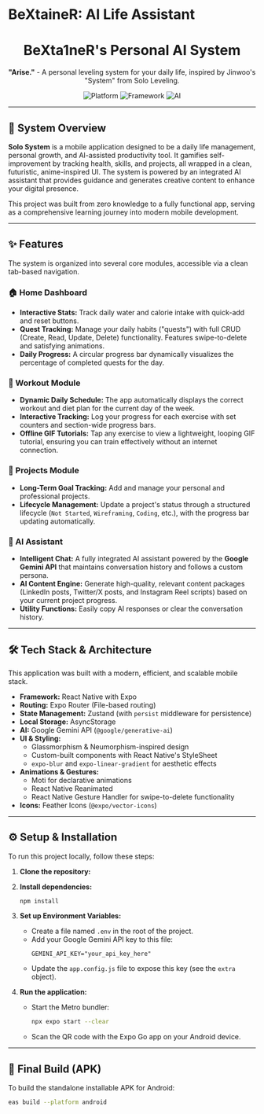 # BeXtaineR: AI Life Assistant


<h1 align="center">BeXta1neR's Personal AI System</h1>

<p align="center">
  <strong>"Arise."</strong> - A personal leveling system for your daily life, inspired by Jinwoo's "System" from Solo Leveling.
</p>

<p align="center">
  <img alt="Platform" src="https://img.shields.io/badge/platform-Android-brightgreen.svg"/>
  <img alt="Framework" src="https://img.shields.io/badge/framework-React%20Native%20%7C%20Expo-blueviolet"/>
  <img alt="AI" src="https://img.shields.io/badge/AI-Google%20Gemini-blue"/>
</p>

---

## 🔮 System Overview

**Solo System** is a mobile application designed to be a daily life management, personal growth, and AI-assisted productivity tool. It gamifies self-improvement by tracking health, skills, and projects, all wrapped in a clean, futuristic, anime-inspired UI. The system is powered by an integrated AI assistant that provides guidance and generates creative content to enhance your digital presence.

This project was built from zero knowledge to a fully functional app, serving as a comprehensive learning journey into modern mobile development.

---

## ✨ Features

The system is organized into several core modules, accessible via a clean tab-based navigation.

### 🏠 Home Dashboard
* **Interactive Stats:** Track daily water and calorie intake with quick-add and reset buttons.
* **Quest Tracking:** Manage your daily habits ("quests") with full CRUD (Create, Read, Update, Delete) functionality. Features swipe-to-delete and satisfying animations.
* **Daily Progress:** A circular progress bar dynamically visualizes the percentage of completed quests for the day.

### 💪 Workout Module
* **Dynamic Daily Schedule:** The app automatically displays the correct workout and diet plan for the current day of the week.
* **Interactive Tracking:** Log your progress for each exercise with set counters and section-wide progress bars.
* **Offline GIF Tutorials:** Tap any exercise to view a lightweight, looping GIF tutorial, ensuring you can train effectively without an internet connection.

### 🚀 Projects Module
* **Long-Term Goal Tracking:** Add and manage your personal and professional projects.
* **Lifecycle Management:** Update a project's status through a structured lifecycle (`Not Started`, `Wireframing`, `Coding`, etc.), with the progress bar updating automatically.

### 🤖 AI Assistant
* **Intelligent Chat:** A fully integrated AI assistant powered by the **Google Gemini API** that maintains conversation history and follows a custom persona.
* **AI Content Engine:** Generate high-quality, relevant content packages (LinkedIn posts, Twitter/X posts, and Instagram Reel scripts) based on your current project progress.
* **Utility Functions:** Easily copy AI responses or clear the conversation history.

---

## 🛠️ Tech Stack & Architecture

This application was built with a modern, efficient, and scalable mobile stack.

* **Framework:** React Native with Expo
* **Routing:** Expo Router (File-based routing)
* **State Management:** Zustand (with `persist` middleware for persistence)
* **Local Storage:** AsyncStorage
* **AI:** Google Gemini API (`@google/generative-ai`)
* **UI & Styling:**
    * Glassmorphism & Neumorphism-inspired design
    * Custom-built components with React Native's StyleSheet
    * `expo-blur` and `expo-linear-gradient` for aesthetic effects
* **Animations & Gestures:**
    * Moti for declarative animations
    * React Native Reanimated
    * React Native Gesture Handler for swipe-to-delete functionality
* **Icons:** Feather Icons (`@expo/vector-icons`)

---

## ⚙️ Setup & Installation

To run this project locally, follow these steps:

1.  **Clone the repository:**

2.  **Install dependencies:**
    ```bash
    npm install
    ```

3.  **Set up Environment Variables:**
    * Create a file named `.env` in the root of the project.
    * Add your Google Gemini API key to this file:
        ```
        GEMINI_API_KEY="your_api_key_here"
        ```
    * Update the `app.config.js` file to expose this key (see the `extra` object).

4.  **Run the application:**
    * Start the Metro bundler:
        ```bash
        npx expo start --clear
        ```
    * Scan the QR code with the Expo Go app on your Android device.

---

## 🚀 Final Build (APK)

To build the standalone installable APK for Android:

```bash
eas build --platform android